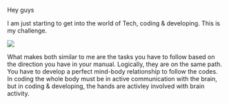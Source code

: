 Hey guys

I am just starting to get into the world of Tech, coding & developing. This is my challenge.

  
<img src="https://www.chappatte.com/sites/default/files/styles/thumb/public/import_ld/I050510c-small.jpg?itok=qZaHBtB1">
  
  
What makes both similar to me are the tasks you have to follow based on the direction you have in your manual. Logically, they are on the same path. You have to develop a perfect mind-body relationship to follow the codes. In coding the whole body must be in active communication with the brain, but in coding & developing, the hands are activley involved with brain activity. 
